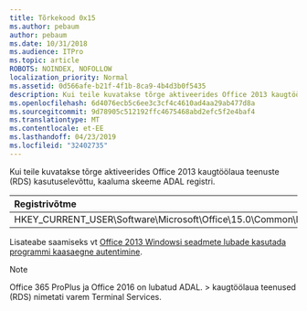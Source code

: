 ```yaml
---
title: Tõrkekood 0x15
ms.author: pebaum
author: pebaum
ms.date: 10/31/2018
ms.audience: ITPro
ms.topic: article
ROBOTS: NOINDEX, NOFOLLOW
localization_priority: Normal
ms.assetid: 0d566afe-b21f-4f1b-8ca9-4b4d3b0f5435
description: Kui teile kuvatakse tõrge aktiveerides Office 2013 kaugtöölaua teenuste (RDS) kasutuselevõttu, kaaluma skeeme ADAL registri.
ms.openlocfilehash: 6d4076ecb5c6ee3c3cf4c4610ad4aa29ab477d8a
ms.sourcegitcommit: 9d78905c512192ffc4675468abd2efc5f2e4baf4
ms.translationtype: MT
ms.contentlocale: et-EE
ms.lasthandoff: 04/23/2019
ms.locfileid: "32402735"
---
```

Kui teile kuvatakse tõrge aktiveerides Office 2013 kaugtöölaua teenuste (RDS) kasutuselevõttu, kaaluma skeeme ADAL registri. 
  
|**Registrivõtme**|**Tüüp**|**Väärtus**|
|:-----|:-----|:-----|
|HKEY_CURRENT_USER\Software\Microsoft\Office\15.0\Common\Identity\EnableADAL  <br/> |REG_DWORD  <br/> |1  <br/> |
   
Lisateabe saamiseks vt [Office 2013 Windowsi seadmete lubade kasutada programmi kaasaegne autentimine](https://docs.microsoft.com/office365/admin/security-and-compliance/enable-modern-authentication).
  
> [!NOTE]
>  Office 365 ProPlus ja Office 2016 on lubatud ADAL. > kaugtöölaua teenused (RDS) nimetati varem Terminal Services. 
  

